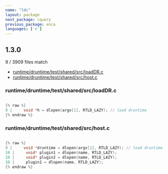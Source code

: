 ```yaml
---
name: "ldc"
layout: package
next_package: cquery
previous_package: enca
languages: ['c']
---
```

## 1.3.0
9 / 3909 files match

 - [runtime/druntime/test/shared/src/loadDR.c](#runtimedruntimetestsharedsrcloaddrc)
 - [runtime/druntime/test/shared/src/host.c](#runtimedruntimetestsharedsrchostc)

### runtime/druntime/test/shared/src/loadDR.c

```c

{% raw %}
9 |     void *h = dlopen(argv[1], RTLD_LAZY); // load druntime
{% endraw %}

```
### runtime/druntime/test/shared/src/host.c

```c

{% raw %}
9 |     void *druntime = dlopen(argv[1], RTLD_LAZY); // load druntime
18 |     void* plugin1 = dlopen(name, RTLD_LAZY);
20 |     void* plugin2 = dlopen(name, RTLD_LAZY);
38 |     plugin1 = dlopen(name, RTLD_LAZY);
{% endraw %}

```